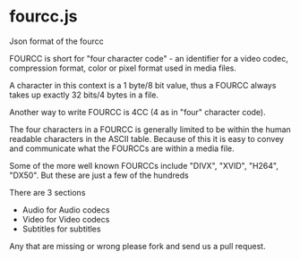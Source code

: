 fourcc.js
=========

Json format of the fourcc

FOURCC is short for "four character code" - an identifier for a video codec, compression format, color or pixel format used in media files.

A character in this context is a 1 byte/8 bit value, thus a FOURCC always takes up exactly 32 bits/4 bytes in a file.

Another way to write FOURCC is 4CC (4 as in "four" character code).

The four characters in a FOURCC is generally limited to be within the human readable characters in the ASCII table. Because of this it is easy to convey and communicate what the FOURCCs are within a media file.

Some of the more well known FOURCCs include "DIVX", "XVID", "H264", "DX50". But these are just a few of the hundreds

There are 3 sections
 * Audio for Audio codecs
 * Video for Video codecs
 * Subtitles for subtitles


Any that are missing or wrong please fork and send us a pull request.

